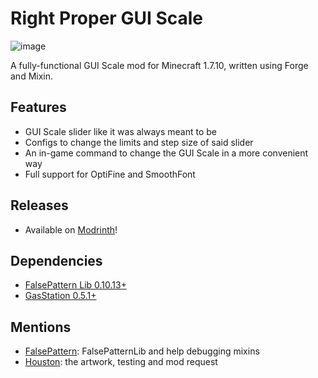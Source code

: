 # Right Proper GUI Scale
![image](https://user-images.githubusercontent.com/5740991/181659835-dc6a916c-9753-4dfb-9aad-459fbd9755eb.png)

A fully-functional GUI Scale mod for Minecraft 1.7.10, written using Forge and Mixin.

## Features
- GUI Scale slider like it was always meant to be
- Configs to change the limits and step size of said slider
- An in-game command to change the GUI Scale in a more convenient way
- Full support for OptiFine and SmoothFont

## Releases
- Available on [Modrinth](https://modrinth.com/mod/rightproperguiscale)!

## Dependencies
- [FalsePattern Lib 0.10.13+](https://github.com/FalsePattern/FalsePatternLib)
- [GasStation 0.5.1+](https://github.com/FalsePattern/GasStation)

## Mentions
- [FalsePattern](https://github.com/FalsePattern): FalsePatternLib and help debugging mixins
- [Houston](https://github.com/Houstonruss): the artwork, testing and mod request
